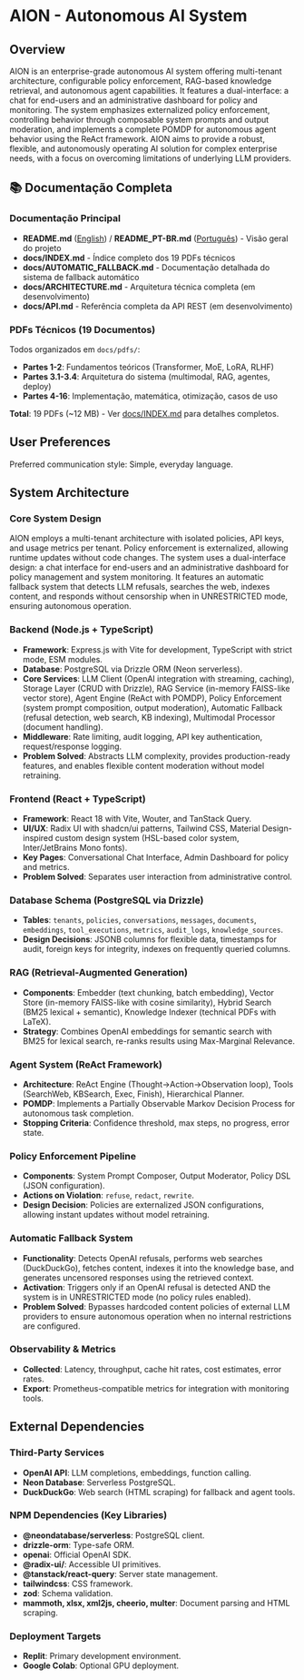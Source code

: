 # AION - Autonomous AI System

## Overview
AION is an enterprise-grade autonomous AI system offering multi-tenant architecture, configurable policy enforcement, RAG-based knowledge retrieval, and autonomous agent capabilities. It features a dual-interface: a chat for end-users and an administrative dashboard for policy and monitoring. The system emphasizes externalized policy enforcement, controlling behavior through composable system prompts and output moderation, and implements a complete POMDP for autonomous agent behavior using the ReAct framework. AION aims to provide a robust, flexible, and autonomously operating AI solution for complex enterprise needs, with a focus on overcoming limitations of underlying LLM providers.

## 📚 Documentação Completa

### Documentação Principal
- **README.md** ([English](./README.md)) / **README_PT-BR.md** ([Português](./README_PT-BR.md)) - Visão geral do projeto
- **docs/INDEX.md** - Índice completo dos 19 PDFs técnicos
- **docs/AUTOMATIC_FALLBACK.md** - Documentação detalhada do sistema de fallback automático
- **docs/ARCHITECTURE.md** - Arquitetura técnica completa (em desenvolvimento)
- **docs/API.md** - Referência completa da API REST (em desenvolvimento)

### PDFs Técnicos (19 Documentos)
Todos organizados em `docs/pdfs/`:
- **Partes 1-2**: Fundamentos teóricos (Transformer, MoE, LoRA, RLHF)
- **Partes 3.1-3.4**: Arquitetura do sistema (multimodal, RAG, agentes, deploy)
- **Partes 4-16**: Implementação, matemática, otimização, casos de uso

**Total**: 19 PDFs (~12 MB) - Ver [docs/INDEX.md](./docs/INDEX.md) para detalhes completos.

## User Preferences
Preferred communication style: Simple, everyday language.

## System Architecture

### Core System Design
AION employs a multi-tenant architecture with isolated policies, API keys, and usage metrics per tenant. Policy enforcement is externalized, allowing runtime updates without code changes. The system uses a dual-interface design: a chat interface for end-users and an administrative dashboard for policy management and system monitoring. It features an automatic fallback system that detects LLM refusals, searches the web, indexes content, and responds without censorship when in UNRESTRICTED mode, ensuring autonomous operation.

### Backend (Node.js + TypeScript)
- **Framework**: Express.js with Vite for development, TypeScript with strict mode, ESM modules.
- **Database**: PostgreSQL via Drizzle ORM (Neon serverless).
- **Core Services**: LLM Client (OpenAI integration with streaming, caching), Storage Layer (CRUD with Drizzle), RAG Service (in-memory FAISS-like vector store), Agent Engine (ReAct with POMDP), Policy Enforcement (system prompt composition, output moderation), Automatic Fallback (refusal detection, web search, KB indexing), Multimodal Processor (document handling).
- **Middleware**: Rate limiting, audit logging, API key authentication, request/response logging.
- **Problem Solved**: Abstracts LLM complexity, provides production-ready features, and enables flexible content moderation without model retraining.

### Frontend (React + TypeScript)
- **Framework**: React 18 with Vite, Wouter, and TanStack Query.
- **UI/UX**: Radix UI with shadcn/ui patterns, Tailwind CSS, Material Design-inspired custom design system (HSL-based color system, Inter/JetBrains Mono fonts).
- **Key Pages**: Conversational Chat Interface, Admin Dashboard for policy and metrics.
- **Problem Solved**: Separates user interaction from administrative control.

### Database Schema (PostgreSQL via Drizzle)
- **Tables**: `tenants`, `policies`, `conversations`, `messages`, `documents`, `embeddings`, `tool_executions`, `metrics`, `audit_logs`, `knowledge_sources`.
- **Design Decisions**: JSONB columns for flexible data, timestamps for audit, foreign keys for integrity, indexes on frequently queried columns.

### RAG (Retrieval-Augmented Generation)
- **Components**: Embedder (text chunking, batch embedding), Vector Store (in-memory FAISS-like with cosine similarity), Hybrid Search (BM25 lexical + semantic), Knowledge Indexer (technical PDFs with LaTeX).
- **Strategy**: Combines OpenAI embeddings for semantic search with BM25 for lexical search, re-ranks results using Max-Marginal Relevance.

### Agent System (ReAct Framework)
- **Architecture**: ReAct Engine (Thought→Action→Observation loop), Tools (SearchWeb, KBSearch, Exec, Finish), Hierarchical Planner.
- **POMDP**: Implements a Partially Observable Markov Decision Process for autonomous task completion.
- **Stopping Criteria**: Confidence threshold, max steps, no progress, error state.

### Policy Enforcement Pipeline
- **Components**: System Prompt Composer, Output Moderator, Policy DSL (JSON configuration).
- **Actions on Violation**: `refuse`, `redact`, `rewrite`.
- **Design Decision**: Policies are externalized JSON configurations, allowing instant updates without model retraining.

### Automatic Fallback System
- **Functionality**: Detects OpenAI refusals, performs web searches (DuckDuckGo), fetches content, indexes it into the knowledge base, and generates uncensored responses using the retrieved context.
- **Activation**: Triggers only if an OpenAI refusal is detected AND the system is in UNRESTRICTED mode (no policy rules enabled).
- **Problem Solved**: Bypasses hardcoded content policies of external LLM providers to ensure autonomous operation when no internal restrictions are configured.

### Observability & Metrics
- **Collected**: Latency, throughput, cache hit rates, cost estimates, error rates.
- **Export**: Prometheus-compatible metrics for integration with monitoring tools.

## External Dependencies

### Third-Party Services
- **OpenAI API**: LLM completions, embeddings, function calling.
- **Neon Database**: Serverless PostgreSQL.
- **DuckDuckGo**: Web search (HTML scraping) for fallback and agent tools.

### NPM Dependencies (Key Libraries)
- **@neondatabase/serverless**: PostgreSQL client.
- **drizzle-orm**: Type-safe ORM.
- **openai**: Official OpenAI SDK.
- **@radix-ui/**: Accessible UI primitives.
- **@tanstack/react-query**: Server state management.
- **tailwindcss**: CSS framework.
- **zod**: Schema validation.
- **mammoth, xlsx, xml2js, cheerio, multer**: Document parsing and HTML scraping.

### Deployment Targets
- **Replit**: Primary development environment.
- **Google Colab**: Optional GPU deployment.